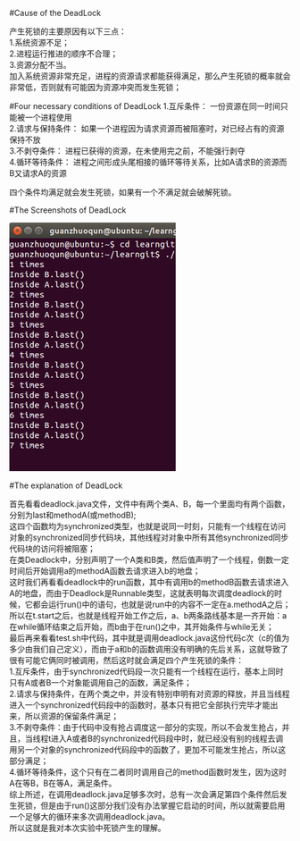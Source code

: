 ﻿#Cause of the DeadLock

产生死锁的主要原因有以下三点：  
1.系统资源不足；  
2.进程运行推进的顺序不合理；   
3.资源分配不当。  
加入系统资源非常充足，进程的资源请求都能获得满足，那么产生死锁的概率就会非常低，否则就有可能因为资源冲突而发生死锁；  

#Four necessary conditions of DeadLock
1.互斥条件： 一份资源在同一时间只能被一个进程使用  
2.请求与保持条件： 如果一个进程因为请求资源而被阻塞时，对已经占有的资源保持不放  
3.不剥夺条件： 进程已获得的资源，在未使用完之前，不能强行剥夺  
4.循环等待条件： 进程之间形成头尾相接的循环等待关系，比如A请求B的资源而B又请求A的资源  

四个条件均满足就会发生死锁，如果有一个不满足就会破解死锁。  

#The Screenshots of DeadLock

![image5](https://github.com/YangHS163/ES2016_14353353/blob/master/deadlock.png)

#The explanation of DeadLock

首先看看deadlock.java文件，文件中有两个类A、B，每一个里面均有两个函数，分别为last和methodA(或methodB);  
这四个函数均为synchronized类型，也就是说同一时刻，只能有一个线程在访问对象的synchronized同步代码块，其他线程对对象中所有其他synchronized同步代码块的访问将被阻塞；  
在类Deadlock中，分别声明了一个A类和B类，然后值声明了一个线程，倒数一定时间后开始调用a的methodA函数去请求进入b的地盘；  
这时我们再看看deadlock中的run函数，其中有调用b的methodB函数去请求进入A的地盘，而由于Deadlock是Runnable类型，这就表明每次调度deadlock的时候，它都会运行run()中的语句，也就是说run中的内容不一定在a.methodA之后；  
所以在t.start之后，也就是线程开始工作之后，a、b两条路线基本是一齐开始：a在while循环结束之后开始，而b由于在run()之中，其开始条件与while无关；  
最后再来看看test.sh中代码，其中就是调用deadlock.java这份代码c次（c的值为多少由我们自己定义），而由于a和b的函数调用没有明确的先后关系，这就导致了很有可能它俩同时被调用，然后这时就会满足四个产生死锁的条件：  
1.互斥条件，由于synchronized代码段一次只能有一个线程在运行，基本上同时只有A或者B一个对象能调用自己的函数，满足条件；  
2.请求与保持条件，在两个类之中，并没有特别申明有对资源的释放，并且当线程进入一个synchronized代码段中的函数时，基本只有把它全部执行完毕才能出来，所以资源的保留条件满足；  
3.不剥夺条件：由于代码中没有抢占调度这一部分的实现，所以不会发生抢占，并且，当线程t进入A或者B的synchronized代码段中时，就已经没有别的线程去调用另一个对象的synchronized代码段中的函数了，更加不可能发生抢占，所以这部分满足；  
4.循环等待条件，这个只有在二者同时调用自己的method函数时发生，因为这时A在等B，B在等A，满足条件。  
综上所述，在调用deadlock.java足够多次时，总有一次会满足第四个条件然后发生死锁，但是由于run()这部分我们没有办法掌握它启动的时间，所以就需要启用一个足够大的循环来多次调用deadlock.java。  
所以这就是我对本次实验中死锁产生的理解。
